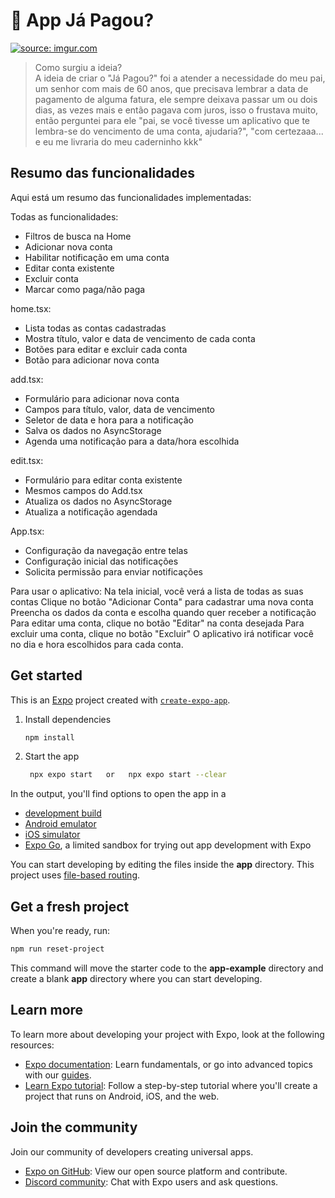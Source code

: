 # 📱 App Já Pagou?
<a href="https://imgur.com/y9IeSyO"><img src="https://i.imgur.com/y9IeSyO.png" title="source: imgur.com" /></a>

> Como surgiu a ideia?  <br>
A ideia de criar o "Já Pagou?" foi a atender a necessidade do meu pai, um senhor com mais de 60 anos, que precisava lembrar a data de pagamento de alguma fatura, ele sempre deixava passar um ou dois dias, as vezes mais e então pagava com juros, isso o frustava muito, então perguntei para ele "pai, se você tivesse um aplicativo que te lembra-se do vencimento de uma conta, ajudaria?", "com certezaaa... e eu me livraria do meu caderninho kkk" 

## Resumo das funcionalidades
Aqui está um resumo das funcionalidades implementadas:

Todas as funcionalidades:
   - Filtros de busca na Home
   - Adicionar nova conta
   - Habilitar notificação em uma conta
   - Editar conta existente
   - Excluir conta
   - Marcar como paga/não paga

home.tsx:
   - Lista todas as contas cadastradas
   - Mostra título, valor e data de vencimento de cada conta
   - Botões para editar e excluir cada conta
   - Botão para adicionar nova conta

add.tsx:
   - Formulário para adicionar nova conta
   - Campos para título, valor, data de vencimento
   - Seletor de data e hora para a notificação
   - Salva os dados no AsyncStorage
   - Agenda uma notificação para a data/hora escolhida
   
edit.tsx:
   - Formulário para editar conta existente
   - Mesmos campos do Add.tsx
   - Atualiza os dados no AsyncStorage
   - Atualiza a notificação agendada

App.tsx:
   - Configuração da navegação entre telas
   - Configuração inicial das notificações
   - Solicita permissão para enviar notificações


Para usar o aplicativo:
   Na tela inicial, você verá a lista de todas as suas contas
   Clique no botão "Adicionar Conta" para cadastrar uma nova conta
   Preencha os dados da conta e escolha quando quer receber a notificação
   Para editar uma conta, clique no botão "Editar" na conta desejada
   Para excluir uma conta, clique no botão "Excluir"
   O aplicativo irá notificar você no dia e hora escolhidos para cada conta.


## Get started
This is an [Expo](https://expo.dev) project created with [`create-expo-app`](https://www.npmjs.com/package/create-expo-app).

1. Install dependencies

   ```bash
   npm install
   ```

2. Start the app

   ```bash
    npx expo start   or   npx expo start --clear
   ```

In the output, you'll find options to open the app in a

- [development build](https://docs.expo.dev/develop/development-builds/introduction/)
- [Android emulator](https://docs.expo.dev/workflow/android-studio-emulator/)
- [iOS simulator](https://docs.expo.dev/workflow/ios-simulator/)
- [Expo Go](https://expo.dev/go), a limited sandbox for trying out app development with Expo

You can start developing by editing the files inside the **app** directory. This project uses [file-based routing](https://docs.expo.dev/router/introduction).

## Get a fresh project

When you're ready, run:

```bash
npm run reset-project
```

This command will move the starter code to the **app-example** directory and create a blank **app** directory where you can start developing.

## Learn more

To learn more about developing your project with Expo, look at the following resources:

- [Expo documentation](https://docs.expo.dev/): Learn fundamentals, or go into advanced topics with our [guides](https://docs.expo.dev/guides).
- [Learn Expo tutorial](https://docs.expo.dev/tutorial/introduction/): Follow a step-by-step tutorial where you'll create a project that runs on Android, iOS, and the web.

## Join the community

Join our community of developers creating universal apps.

- [Expo on GitHub](https://github.com/expo/expo): View our open source platform and contribute.
- [Discord community](https://chat.expo.dev): Chat with Expo users and ask questions.
